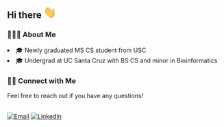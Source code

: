 <h2 align="left"> Hi there <img src="https://github.com/ABSphreak/ABSphreak/blob/master/gifs/Hi.gif" width="30px"> </h2>

<h3 align="left"> 👩🏻‍💻 About Me </h3> 
<li> 🎓 Newly graduated MS CS student from USC</li>
<li> 🎓 Undergrad at UC Santa Cruz with BS CS and minor in Bioinformatics</li>

<h3 align="left"> 🤝🏻 Connect with Me </h3>
Feel free to reach out if you have any questions! <br> <br>
<p align="left">
        <a href="mailto:vanessatanv@gmail.com"><img alt="Email" src="https://img.shields.io/badge/Email-lightgrey?style=flat-square&logo=gmail"></a>
    <a href="https://www.linkedin.com/in/vanessastan/"><img alt="LinkedIn" src="https://img.shields.io/badge/LinkedIn-blue?style=flat-square&logo=linkedin"></a>
</p>
<!--
**tanessav/tanessav** is a ✨ _special_ ✨ repository because its `README.md` (this file) appears on your GitHub profile.

Here are some ideas to get you started:

- 🔭 I’m currently working on ...
- 🌱 I’m currently learning ...
- 👯 I’m looking to collaborate on ...
- 🤔 I’m looking for help with ...
- 💬 Ask me about ...
- 📫 How to reach me: ...
- 😄 Pronouns: ...
- ⚡ Fun fact: ...
-->
